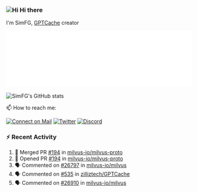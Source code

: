 ### <img src='https://qpluspicture.oss-cn-beijing.aliyuncs.com/6LjjQA/Hi.gif' alt='Hi' width="24"/> Hi there

I'm SimFG, [GPTCache](https://github.com/zilliztech/GPTCache) creator

![Metrics 👋](/metrics.plugin.followup.user.svg)

![SimFG's GitHub stats](https://github-readme-stats.vercel.app/api?username=SimFG&show_icons=true&theme=radical&count_private=true)

📫 How to reach me:

[![Connect on Mail](https://img.shields.io/badge/Ask%20me-anything-1abc9c.svg)](mailto:1142838399@qq.com)
[![Twitter](https://img.shields.io/twitter/follow/FogSim?style=social)](https://twitter.com/FogSim)
[![Discord](https://img.shields.io/discord/1092648432495251507?label=Discord&logo=discord)](https://discord.gg/Q8C6WEjSWV)

### :zap: Recent Activity

<!--START_SECTION:activity-->
1. 🎉 Merged PR [#194](https://github.com/milvus-io/milvus-proto/pull/194) in [milvus-io/milvus-proto](https://github.com/milvus-io/milvus-proto)
2. 💪 Opened PR [#194](https://github.com/milvus-io/milvus-proto/pull/194) in [milvus-io/milvus-proto](https://github.com/milvus-io/milvus-proto)
3. 🗣 Commented on [#26797](https://github.com/milvus-io/milvus/issues/26797) in [milvus-io/milvus](https://github.com/milvus-io/milvus)
4. 🗣 Commented on [#535](https://github.com/zilliztech/GPTCache/issues/535) in [zilliztech/GPTCache](https://github.com/zilliztech/GPTCache)
5. 🗣 Commented on [#26910](https://github.com/milvus-io/milvus/issues/26910) in [milvus-io/milvus](https://github.com/milvus-io/milvus)
<!--END_SECTION:activity-->

